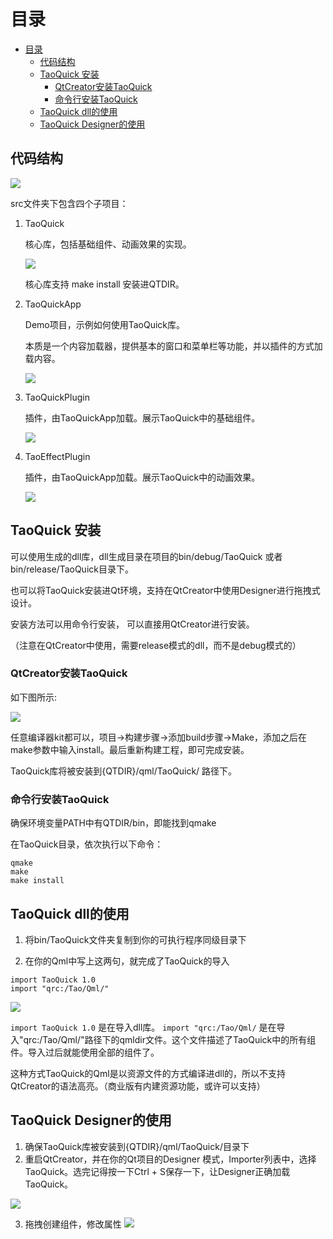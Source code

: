 # 目录
- [目录](#%e7%9b%ae%e5%bd%95)
  - [代码结构](#%e4%bb%a3%e7%a0%81%e7%bb%93%e6%9e%84)
  - [TaoQuick 安装](#taoquick-%e5%ae%89%e8%a3%85)
    - [QtCreator安装TaoQuick](#qtcreator%e5%ae%89%e8%a3%85taoquick)
    - [命令行安装TaoQuick](#%e5%91%bd%e4%bb%a4%e8%a1%8c%e5%ae%89%e8%a3%85taoquick)
  - [TaoQuick dll的使用](#taoquick-dll%e7%9a%84%e4%bd%bf%e7%94%a8)
  - [TaoQuick Designer的使用](#taoquick-designer%e7%9a%84%e4%bd%bf%e7%94%a8)

## 代码结构

![](https://github.com/jaredtao/TaoQuickPreview/blob/master/Preview/CodeStruct/1.png)

src文件夹下包含四个子项目：

1. TaoQuick
   
   核心库，包括基础组件、动画效果的实现。 

   ![](https://github.com/jaredtao/TaoQuickPreview/blob/master/Preview/CodeStruct/2.png)
   
   核心库支持 make install 安装进QTDIR。

2. TaoQuickApp
   
   Demo项目，示例如何使用TaoQuick库。

   本质是一个内容加载器，提供基本的窗口和菜单栏等功能，并以插件的方式加载内容。

   ![](https://github.com/jaredtao/TaoQuickPreview/blob/master/Preview/CodeStruct/3.png)

3. TaoQuickPlugin

    插件，由TaoQuickApp加载。展示TaoQuick中的基础组件。

    ![](https://github.com/jaredtao/TaoQuickPreview/blob/master/Preview/CodeStruct/5.png)

4. TaoEffectPlugin

    插件，由TaoQuickApp加载。展示TaoQuick中的动画效果。

    ![](https://github.com/jaredtao/TaoQuickPreview/blob/master/Preview/CodeStruct/4.png)

## TaoQuick 安装

可以使用生成的dll库，dll生成目录在项目的bin/debug/TaoQuick 或者 bin/release/TaoQuick目录下。

也可以将TaoQuick安装进Qt环境，支持在QtCreator中使用Designer进行拖拽式设计。

安装方法可以用命令行安装， 可以直接用QtCreator进行安装。

（注意在QtCreator中使用，需要release模式的dll，而不是debug模式的）

### QtCreator安装TaoQuick

如下图所示:

![](https://github.com/jaredtao/TaoQuickPreview/blob/master/Preview/QtCreator-install.png)

任意编译器kit都可以，项目->构建步骤->添加build步骤->Make，添加之后在make参数中输入install。最后重新构建工程，即可完成安装。

TaoQuick库将被安装到{QTDIR}/qml/TaoQuick/ 路径下。

### 命令行安装TaoQuick

确保环境变量PATH中有QTDIR/bin，即能找到qmake

在TaoQuick目录，依次执行以下命令：

```
qmake
make
make install

```

## TaoQuick dll的使用

1. 将bin/TaoQuick文件夹复制到你的可执行程序同级目录下

2. 在你的Qml中写上这两句，就完成了TaoQuick的导入
```
import TaoQuick 1.0
import "qrc:/Tao/Qml/"
```

![](https://github.com/jaredtao/TaoQuickPreview/blob/master/Preview/TaoQuick-use.png)

`import TaoQuick 1.0` 是在导入dll库。
`import "qrc:/Tao/Qml/` 是在导入"qrc:/Tao/Qml/"路径下的qmldir文件。这个文件描述了TaoQuick中的所有组件。导入过后就能使用全部的组件了。

这种方式TaoQuick的Qml是以资源文件的方式编译进dll的，所以不支持QtCreator的语法高亮。（商业版有内建资源功能，或许可以支持）

## TaoQuick Designer的使用

1. 确保TaoQuick库被安装到{QTDIR}/qml/TaoQuick/目录下
2. 重启QtCreator，并在你的Qt项目的Designer 模式，Importer列表中，选择TaoQuick。选完记得按一下Ctrl + S保存一下，让Designer正确加载TaoQuick。

![](https://github.com/jaredtao/TaoQuickPreview/blob/master/Preview/Import.png)

3. 拖拽创建组件，修改属性
![](https://github.com/jaredtao/TaoQuickPreview/blob/master/Preview/Drag.gif)
